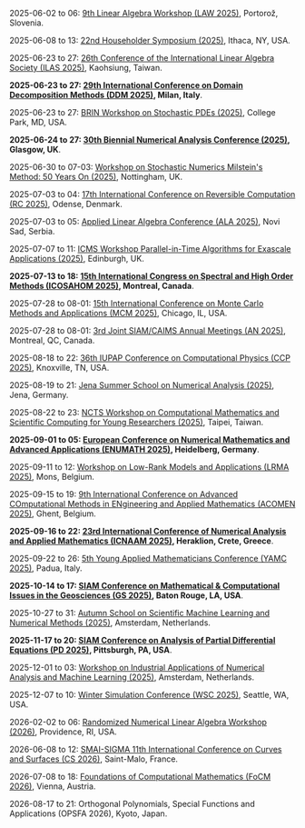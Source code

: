 2025-06-02 to 06: [9th Linear Algebra Workshop (LAW 2025)](http://www.law05.si/law25/ "Covers advances in linear algebra and numerical analysis. Topics include matrix theory, eigenvalue problems, and computational methods for large-scale systems in science and engineering."), Portorož, Slovenia.

2025-06-08 to 13: [22nd Householder Symposium (2025)](https://householder-symposium.github.io "This symposium focuses on numerical linear algebra, covering matrix computations, eigenvalue problems, and iterative solvers. Topics include Krylov subspace methods, low-rank approximations, and applications in scientific computing, emphasizing computational efficiency and accuracy."), Ithaca, NY, USA.

2025-06-23 to 27: [26th Conference of the International Linear Algebra Society (ILAS 2025)](https://ilas2025.tw "ILAS 2025 explores linear algebra, covering matrix theory, eigenvalue problems, and numerical methods. Topics include tensor computations, sparse matrices, and applications in data science and control theory, emphasizing theoretical and computational linear algebra advancements."), Kaohsiung, Taiwan.

**2025-06-23 to 27: [29th International Conference on Domain Decomposition Methods (DDM 2025)](https://dd29.polimi.it "DDM 2025 focuses on domain decomposition methods, covering parallel algorithms, preconditioners, and numerical solvers. Topics include applications in fluid dynamics, structural mechanics, and electromagnetics, emphasizing scalable computational methods for large-scale simulations."), Milan, Italy**.

2025-06-23 to 27: [BRIN Workshop on Stochastic PDEs (2025)](https://brinmrc.umd.edu/programs/workshops/summer25/summer25-workshop-pdes.html "This workshop focuses on stochastic partial differential equations, covering regularity, numerical methods, and probabilistic solutions. Topics include stochastic heat equations, applications in fluid dynamics and finance, emphasizing mathematical and computational approaches to stochastic PDEs."), College Park, MD, USA.

**2025-06-24 to 27: [30th Biennial Numerical Analysis Conference (2025)](https://numericalanalysisconference.org.uk/ "This conference focuses on numerical analysis, covering numerical linear algebra, PDE solvers, and optimization algorithms. Topics include adaptive methods, high-performance computing, and applications in engineering and physics, emphasizing advancements in numerical computational techniques."), Glasgow, UK**.

2025-06-30 to 07-03: [Workshop on Stochastic Numerics Milstein's Method: 50 Years On (2025)](https://maths.nottingham.ac.uk/plp/pmzmt/milstein2025/ "This workshop celebrates Milstein’s method, focusing on stochastic numerical methods for differential equations. Topics include stochastic integration, numerical stability, and applications in finance and physics, emphasizing advancements in stochastic computational techniques."), Nottingham, UK.

2025-07-03 to 04: [17th International Conference on Reversible Computation (RC 2025)](https://reversible-computation-2025.github.io "RC 2025 focuses on reversible computation, covering reversible logic, quantum circuits, and energy-efficient computing. Topics include reversible programming, thermodynamic computing, and applications in low-power systems and quantum algorithms, emphasizing theoretical and practical advancements in reversible computational models."), Odense, Denmark.

2025-07-03 to 05: [Applied Linear Algebra Conference (ALA 2025)](https://ala2025.pmf.uns.ac.rs "ALA 2025 explores applied linear algebra, covering matrix computations, eigenvalue problems, and numerical methods. Topics include tensor decompositions, machine learning applications, and large-scale linear systems, emphasizing computational techniques for data science, engineering, and scientific computing."), Novi Sad, Serbia.

2025-07-07 to 11: [ICMS Workshop Parallel-in-Time Algorithms for Exascale Applications (2025)](https://www.icms.org.uk/workshops/2025/parallel-time-algorithms-exascale-applications "This workshop focuses on parallel-in-time algorithms, covering temporal parallelization, numerical solvers, and exascale computing. Topics include applications in fluid dynamics, climate modeling, and molecular dynamics, emphasizing scalable computational methods for large-scale time-dependent simulations."), Edinburgh, UK.

**2025-07-13 to 18: [15th International Congress on Spectral and High Order Methods (ICOSAHOM 2025)](https://icosahom2025.org "ICOSAHOM 2025 focuses on spectral and high-order methods, covering numerical solvers, discontinuous Galerkin methods, and PDE approximations. Topics include applications in fluid dynamics, electromagnetics, and acoustics, emphasizing high-accuracy computational techniques for complex simulations."), Montreal, Canada**.

2025-07-28 to 08-01: [15th International Conference on Monte Carlo Methods and Applications (MCM 2025)](https://ccbatiit.github.io/mcm2025/ "MCM 2025 focuses on Monte Carlo methods, covering stochastic sampling, variance reduction, and high-performance computing. Topics include applications in physics, finance, and machine learning, emphasizing computational techniques for probabilistic simulations and uncertainty quantification."), Chicago, IL, USA.

2025-07-28 to 08-01: [3rd Joint SIAM/CAIMS Annual Meetings (AN 2025)](https://siam.org/conferences-events/siam-conferences/an25/ "AN 2025 focuses on applied mathematics, covering numerical analysis, optimization, and computational modeling. Topics include fluid dynamics, data science, and applications in engineering and biology, emphasizing interdisciplinary computational and mathematical advancements for real-world problems."), Montreal, QC, Canada.

2025-08-18 to 22: [36th IUPAP Conference on Computational Physics (CCP 2025)](https://ccp2025.ornl.gov "CCP 2025 explores computational physics, covering numerical simulations, molecular dynamics, and quantum Monte Carlo. Topics include applications in condensed matter, astrophysics, and biophysics, emphasizing advanced computational methods for solving complex physical systems and phenomena."), Knoxville, TN, USA.

2025-08-19 to 21: [Jena Summer School on Numerical Analysis (2025)](https://indico.rz.uni-jena.de/event/187/ "Covers numerical analysis techniques. Topics include numerical methods for PDEs, optimization, and computational algorithms for scientific and engineering applications."), Jena, Germany.

2025-08-22 to 23: [NCTS Workshop on Computational Mathematics and Scientific Computing for Young Researchers (2025)](https://ncts.ntu.edu.tw/events_2_detail.php?nid=505 "This workshop explores computational mathematics, covering numerical analysis, optimization, and scientific computing. Topics include applications in physics, engineering, and data science, emphasizing computational techniques and algorithms for young researchers in applied and computational mathematics."), Taipei, Taiwan.

**2025-09-01 to 05: [European Conference on Numerical Mathematics and Advanced Applications (ENUMATH 2025)](https://enumath2025.eu "ENUMATH 2025 explores numerical mathematics, covering finite element methods, numerical PDEs, and high-performance computing. Topics include applications in fluid dynamics, materials science, and biology, emphasizing advanced computational techniques for solving complex mathematical models."), Heidelberg, Germany**.

2025-09-11 to 12: [Workshop on Low-Rank Models and Applications (LRMA 2025)](https://sites.google.com/view/lrma25/ "Explores low-rank models in numerical analysis. Topics include matrix factorization, tensor decomposition, and applications in data science, machine learning, and scientific computing."), Mons, Belgium.

2025-09-15 to 19: [9th International Conference on Advanced COmputational Methods in ENgineering and Applied Mathematics (ACOMEN 2025)](https://cage.ugent.be/acomen2025/ "ACOMEN 2025 explores computational engineering and mathematics, covering numerical PDEs, finite elements, and optimization. Topics include applications in fluid dynamics, structural analysis, and materials science, emphasizing advanced computational methods for engineering and applied mathematics."), Ghent, Belgium.

**2025-09-16 to 22: [23rd International Conference of Numerical Analysis and Applied Mathematics (ICNAAM 2025)](https://icnaam.org/ "ICNAAM 2025 explores numerical analysis and applied mathematics, covering numerical PDEs, optimization, and computational modeling. Topics include applications in physics, engineering, and biology, emphasizing computational techniques for solving complex mathematical and scientific problems."), Heraklion, Crete, Greece**.

2025-09-22 to 26: [5th Young Applied Mathematicians Conference (YAMC 2025)](https://yamc.it "YAMC 2025 focuses on applied mathematics, covering numerical analysis, optimization, and mathematical modeling. Topics include applications in physics, biology, and engineering, emphasizing computational and analytical methods for young researchers in applied mathematical sciences."), Padua, Italy.

**2025-10-14 to 17: [SIAM Conference on Mathematical & Computational Issues in the Geosciences (GS 2025)](https://siam.org/conferences-events/siam-conferences/gs25/ "GS 2025 explores computational geosciences, covering numerical PDEs, inverse problems, and geophysical modeling. Topics include applications in climate modeling, seismic imaging, and resource exploration, emphasizing mathematical and computational methods for understanding Earth systems and processes."), Baton Rouge, LA, USA**.

2025-10-27 to 31: [Autumn School on Scientific Machine Learning and Numerical Methods (2025)](https://www.cwi.nl/en/education/semester-programmes/cwi-research-semester-programs/synergies-in-numerical-linear-algebra-and-machine-learning/ "Explores synergies between numerical linear algebra and machine learning. Topics include matrix computations, deep learning optimization, and applications in scientific computing and data analysis."), Amsterdam, Netherlands.

**2025-11-17 to 20: [SIAM Conference on Analysis of Partial Differential Equations (PD 2025)](https://siam.org/conferences-events/siam-conferences/pd25 "PD 2025 focuses on partial differential equations, covering numerical methods, variational techniques, and mathematical modeling. Topics include applications in fluid dynamics, materials science, and biology, emphasizing computational and analytical approaches to solving complex PDE systems."), Pittsburgh, PA, USA**.

2025-12-01 to 03: [Workshop on Industrial Applications of Numerical Analysis and Machine Learning (2025)](https://www.cwi.nl/en/education/semester-programmes/cwi-research-semester-programs/synergies-in-numerical-linear-algebra-and-machine-learning/ "Explores numerical analysis and machine learning in industry. Topics include large-scale matrix computations, data-driven modeling, and applications in engineering and finance."), Amsterdam, Netherlands.

2025-12-07 to 10: [Winter Simulation Conference (WSC 2025)](https://meetings.informs.org/wordpress/wsc2025/ "WSC 2025 explores simulation, covering discrete-event simulation, agent-based modeling, and Monte Carlo methods. Topics include applications in logistics, healthcare, and manufacturing, emphasizing computational techniques for modeling and analyzing complex systems and decision-making processes."), Seattle, WA, USA.

2026-02-02 to 06: [Randomized Numerical Linear Algebra Workshop (2026)](https://icerm.brown.edu/program/semester_program_workshop/sp-s26-w1 "This workshop explores randomized numerical linear algebra, covering randomized SVD, sketching, and matrix factorization. Topics include applications in data science, machine learning, and scientific computing, emphasizing computational techniques for efficient large-scale linear algebra operations."), Providence, RI, USA.

2026-06-08 to 12: [SMAI-SIGMA 11th International Conference on Curves and Surfaces (CS 2026)](https://cs2026.sciencesconf.org/ "Explores mathematical methods for curves and surfaces. Topics include geometric modeling, numerical analysis, and applications in computer graphics and engineering design."), Saint-Malo, France.

2026-07-08 to 18: [Foundations of Computational Mathematics (FoCM 2026)](https://focm2026.univie.ac.at "FoCM 2026 explores computational mathematics, covering numerical analysis, optimization, and computational geometry. Topics include applications in scientific computing, machine learning, and data science, emphasizing theoretical and computational methods for solving mathematical problems."), Vienna, Austria.

2026-08-17 to 21: Orthogonal Polynomials, Special Functions and Applications (OPSFA 2026), Kyoto, Japan.

